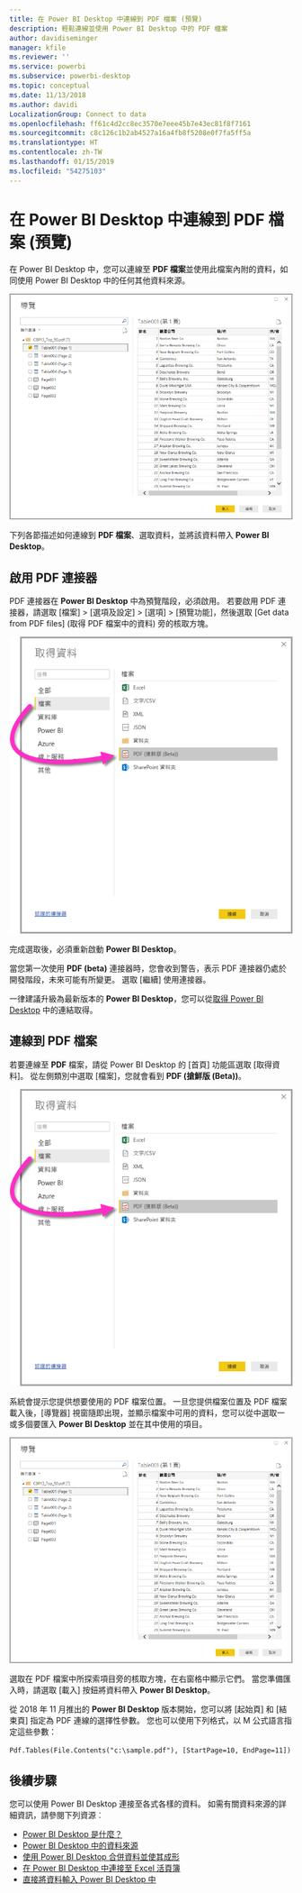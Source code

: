 ```yaml
---
title: 在 Power BI Desktop 中連線到 PDF 檔案 (預覽)
description: 輕鬆連線並使用 Power BI Desktop 中的 PDF 檔案
author: davidiseminger
manager: kfile
ms.reviewer: ''
ms.service: powerbi
ms.subservice: powerbi-desktop
ms.topic: conceptual
ms.date: 11/13/2018
ms.author: davidi
LocalizationGroup: Connect to data
ms.openlocfilehash: ff61c4d2cc8ec3570e7eee45b7e43ec81f8f7161
ms.sourcegitcommit: c8c126c1b2ab4527a16a4fb8f5208e0f7fa5ff5a
ms.translationtype: HT
ms.contentlocale: zh-TW
ms.lasthandoff: 01/15/2019
ms.locfileid: "54275103"
---
```

# <a name="connect-to-a-pdf-file-in-power-bi-desktop-preview"></a>在 Power BI Desktop 中連線到 PDF 檔案 (預覽)
在 Power BI Desktop 中，您可以連線至 **PDF 檔案**並使用此檔案內附的資料，如同使用 Power BI Desktop 中的任何其他資料來源。

![連線至 PDF 檔案中的資料](media/desktop-connect-pdf/connect-pdf_04.png)

下列各節描述如何連線到 **PDF 檔案**、選取資料，並將該資料帶入 **Power BI Desktop**。

## <a name="enable-the-pdf-connector"></a>啟用 PDF 連接器
PDF 連接器在 **Power BI Desktop** 中為預覽階段，必須啟用。 若要啟用 PDF 連接器，請選取 [檔案] > [選項及設定] > [選項] > [預覽功能]，然後選取 [Get data from PDF files] \(取得 PDF 檔案中的資料\) 旁的核取方塊。 

![從 [選項] > [預覽功能] 啟用 PDF 連接器](media/desktop-connect-pdf/connect-pdf_01.png)

完成選取後，必須重新啟動 **Power BI Desktop**。

當您第一次使用 **PDF (beta)** 連接器時，您會收到警告，表示 PDF 連接器仍處於開發階段，未來可能有所變更。 選取 [繼續] 使用連接器。

一律建議升級為最新版本的 **Power BI Desktop**，您可以從[取得 Power BI Desktop](desktop-get-the-desktop.md) 中的連結取得。 

## <a name="connect-to-a-pdf-file"></a>連線到 PDF 檔案
若要連線至 **PDF** 檔案，請從 Power BI Desktop 的 [首頁] 功能區選取 [取得資料]。 從左側類別中選取 [檔案]，您就會看到 **PDF (搶鮮版 (Beta))**。

![從 [取得資料] 選取 [PDF]](media/desktop-connect-pdf/connect-pdf_01.png)

系統會提示您提供想要使用的 PDF 檔案位置。 一旦您提供檔案位置及 PDF 檔案載入後，[導覽器] 視窗隨即出現，並顯示檔案中可用的資料，您可以從中選取一或多個要匯入 **Power BI Desktop** 並在其中使用的項目。

![連線至 PDF 檔案中的資料](media/desktop-connect-pdf/connect-pdf_04.png)

選取在 PDF 檔案中所探索項目旁的核取方塊，在右窗格中顯示它們。 當您準備匯入時，請選取 [載入] 按鈕將資料帶入 **Power BI Desktop**。

從 2018 年 11 月推出的 **Power BI Desktop** 版本開始，您可以將 [起始頁] 和 [結束頁] 指定為 PDF 連線的選擇性參數。 您也可以使用下列格式，以 M 公式語言指定這些參數：

`Pdf.Tables(File.Contents("c:\sample.pdf"), [StartPage=10, EndPage=11])`


## <a name="next-steps"></a>後續步驟
您可以使用 Power BI Desktop 連接至各式各樣的資料。 如需有關資料來源的詳細資訊，請參閱下列資源︰

* [Power BI Desktop 是什麼？](desktop-what-is-desktop.md)
* [Power BI Desktop 中的資料來源](desktop-data-sources.md)
* [使用 Power BI Desktop 合併資料並使其成形](desktop-shape-and-combine-data.md)
* [在 Power BI Desktop 中連接至 Excel 活頁簿](desktop-connect-excel.md)   
* [直接將資料輸入 Power BI Desktop 中](desktop-enter-data-directly-into-desktop.md)   

